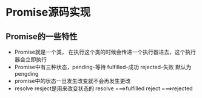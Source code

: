 # Promise源码实现
## Promise的一些特性

- Promise就是一个类， 在执行这个类的时候会传递一个执行器进去，这个执行器会立即执行
- Promise中有三种状态，pending-等待  fulfilled-成功 rejected-失败  默认为pengding 
- promise中的状态一旦发生改变就不会再发生更改
- resolve resject是用来改变状态的 resolve ===>fulfilled   reject ===>rejected

